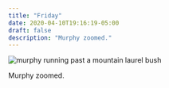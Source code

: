 ```yaml
---
title: "Friday"
date: 2020-04-10T19:16:19-05:00
draft: false
description: "Murphy zoomed."
---
```


![murphy running past a mountain laurel bush](/img/2020-04-10.JPG)

Murphy zoomed.
